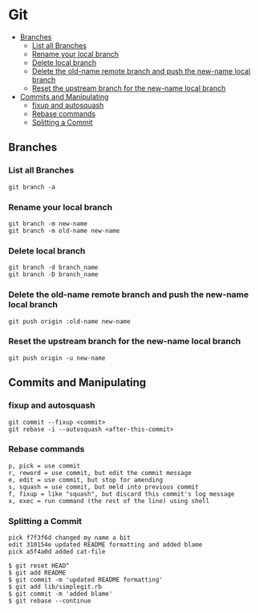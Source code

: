 # Git

- [Branches](#Branches)
  * [List all Branches](#List%20all%20Branches)
  * [Rename your local branch](#Rename%20your%20local%20branch)
  * [Delete local branch](#Delete%20local%20branch)
  * [Delete the old-name remote branch and push the new-name local branch](#Delete%20the%20old-name%20remote%20branch%20and%20push%20the%20new-name%20local%20branch)
  * [Reset the upstream branch for the new-name local branch](#Reset%20the%20upstream%20branch%20for%20the%20new-name%20local%20branch)
- [Commits and Manipulating](#Commits%20and%20Manipulating)
  * [fixup and autosquash](#fixup%20and%20autosquash)
  * [Rebase commands](#Rebase%20commands)
  * [Splitting a Commit](#Splitting%20a%20Commit)
  
## Branches
### List all Branches
```
git branch -a
```
### Rename your local branch
```
git branch -m new-name
git branch -m old-name new-name
```
### Delete local branch
```
git branch -d branch_name
git branch -D branch_name
```
### Delete the old-name remote branch and push the new-name local branch
```
git push origin :old-name new-name
```
### Reset the upstream branch for the new-name local branch
```
git push origin -u new-name
```
## Commits and Manipulating
### fixup and autosquash
```
git commit --fixup <commit>
git rebase -i --autosquash <after-this-commit>
```
### Rebase commands
```
p, pick = use commit
r, reword = use commit, but edit the commit message
e, edit = use commit, but stop for amending
s, squash = use commit, but meld into previous commit
f, fixup = like "squash", but discard this commit's log message
x, exec = run command (the rest of the line) using shell
```
### Splitting a Commit
```
pick f7f3f6d changed my name a bit
edit 310154e updated README formatting and added blame
pick a5f4a0d added cat-file
```
```
$ git reset HEAD^
$ git add README
$ git commit -m 'updated README formatting'
$ git add lib/simplegit.rb
$ git commit -m 'added blame'
$ git rebase --continue
```
